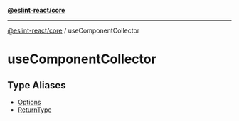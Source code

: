 [**@eslint-react/core**](../../../README.md)

***

[@eslint-react/core](../../../README.md) / useComponentCollector

# useComponentCollector

## Type Aliases

- [Options](type-aliases/Options.md)
- [ReturnType](type-aliases/ReturnType.md)
